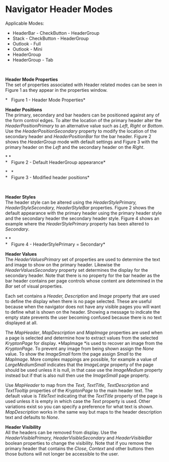 # Navigator Header Modes  
  
Applicable Modes:  
* HeaderBar - CheckButton - HeaderGroup
* Stack - CheckButton - HeaderGroup
* Outlook - Full
* Outlook - Mini
* HeaderGroup
* HeaderGroup - Tab

 

**Header Mode Properties**  
The set of properties associated with Header related modes can be seen in Figure
1 as they appear in the properties window.

  
*   Figure 1 - Header Mode Properties*

**Header Positions**  
The primary, secondary and bar headers can be positioned against any of the form
control edges. To alter the location of the primary header alter the
*HeaderPositionPrimary* to an alternative value such as *Left*, *Right* or
*Bottom*. Use the *HeaderPositionSecondary* property to modify the location of
the secondary header and *HeaderPositionBar* for the bar header. Figure 2 shows
the *HeaderGroup* mode with default settings and Figure 3 with the primary
header on the *Left* and the secondary header on the *Right*.

* *  
*   Figure 2 - Default HeaderGroup appearance*

*   *  
*   Figure 3 - Modified header positions*

 

**Header Styles**  
The header style can be altered using the *HeaderStylePrimary,
HeaderStyleSecondary, HeaderStyleBar* properties. Figure 2 shows the default
appearance with the primary header using the primary header style and the
secondary header the secondary header style. Figure 4 shows an example where the
*HeaderStylePrimary* property has been altered to *Secondary*.

* *  
*   Figure 4 - HeaderStylePrimary = Secondary*

  
**Header Values**  
The *HeaderValuesPrimary* set of properties are used to determine the text and
image to show on the primary header. Likewise the *HeaderValuesSecondary*
property set determines the display for the secondary header. Note that there is
no property for the bar header as the bar header contains per page controls
whose content are determined in the *Bar* set of visual properties.  
  
Each set contains a *Header, Description* and *Image* property that are used to
define the display when there is no page selected. These are useful because when
the navigator does not have any visible pages you will want to define what is
shown on the header. Showing a message to indicate the empty state prevents the
user becoming confused because there is no text displayed at all.  
  
The *MapHeader*, *MapDescription* and *MapImage* properties are used when a page
is selected and determine how to extract values from the selected *KryptonPage*
for display. *MapImage *is used to recover an image from the *KryptonPage*. To
prevent any image from being shown assign the *None* value. To show the
*ImageSmall* form the page assign *Small* to the *MapImage*. More complex
mappings are possible, for example a value of *LargeMediumSmall* indicates that
the *ImageLarge* property of the page should be used unless it is null, in that
case use the *ImageMedium* property instead but if that is also null then use
the *ImageSmall* page property.  
  
Use *MapHeader* to map from the *Text*, *TextTitle*, *TextDescription* and
*TextTooltip* properties of the *KryptonPage* to the main header text. The
default value is *TitleText* indicating that the *TextTitle* property of the
page is used unless it is empty in which case the *Text* property is used. Other
variations exist so you can specify a preference for what text is shown.
*MapDescription* works in the same way but maps to the header description text
and defaults to *None*.

**Header Visibility**  
All the headers can be removed from display. Use the *HeaderVisiblePrimary,
HeaderVisibleSecondary* and *HeaderVisibleBar* boolean properties to change the
visibility. Note that if you remove the primary header that contains the
*Close*, *Context* and other buttons then those buttons will not longer be
accessible to the user.
